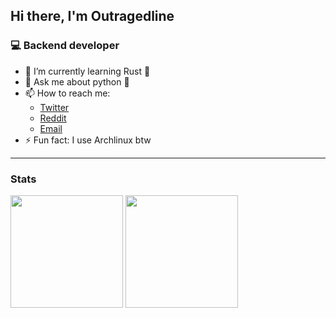 ## Hi there, I'm Outragedline

### 💻 Backend developer
<!--
- 🔭 I’m currently working on ...
- 🌱 I’m currently learning ...
- 👯 I’m looking to collaborate on ...
- 🤔 I’m looking for help with ...
- 💬 Ask me about ...
- 📫 How to reach me: ...
- 😄 Pronouns: ...
- ⚡ Fun fact: ...
-->
- 🌱 I’m currently learning Rust 🦀
- 💬 Ask me about python 🐍
- 📫 How to reach me: 
  - [Twitter](https://twitter.com/outragedline)
  - [Reddit](https://www.reddit.com/user/outragedline)
  - [Email](mailto:outragedline@proton.me)
- ⚡ Fun fact: I use Archlinux btw
<hr />

### Stats
<div>
 <img height="180em" src="https://github-readme-stats.vercel.app/api?username=outragedline&show_icons=true&theme=dracula" />
 <img height="180em" src="https://github-readme-stats.vercel.app/api/top-langs/?username=outragedline&layout=compact&theme=dracula" />
</div>
